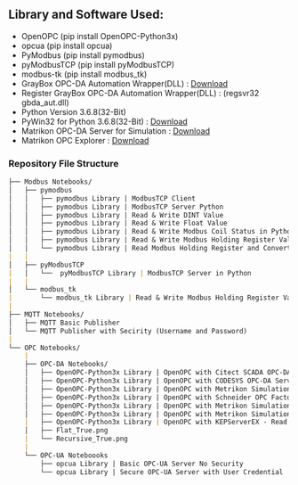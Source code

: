 ## Library and Software Used:

- OpenOPC (pip install OpenOPC-Python3x)
- opcua (pip install opcua)
- PyModbus (pip install pymodbus)
- pyModbusTCP (pip install pyModbusTCP)
- modbus-tk (pip install modbus_tk)
- GrayBox OPC-DA Automation Wrapper(DLL) : [Download](http://gestyy.com/etVI8J)
- Register GrayBox OPC-DA Automation Wrapper(DLL) : (regsvr32 gbda_aut.dll)
- Python Version 3.6.8(32-Bit)
- PyWin32 for Python 3.6.8(32-Bit) : [Download](http://gestyy.com/etVOqH)
- Matrikon OPC-DA Server for Simulation : [Download](http://gestyy.com/etVO0r)
- Matrikon OPC Explorer : [Download](http://gestyy.com/etVI9q)

### Repository File Structure
```markdown
├── Modbus Notebooks/
│   ├── pymodbus
│   │   ├── pymodbus Library | ModbusTCP Client
│   │   ├── pymodbus Library | ModbusTCP Server Python
│   │   ├── pymodbus Library | Read & Write DINT Value
│   │   ├── pymodbus Library | Read & Write Float Value
│   │   ├── pymodbus Library | Read & Write Modbus Coil Status in Python
│   │   ├── pymodbus Library | Read & Write Modbus Holding Register Values in Python
│   │   └── pymodbus Library | Read Modbus Holding Register and Convert it into Binary(Bits)
|   |
│   ├── pyModbusTCP
|   │   └──  pyModbusTCP Library | ModbusTCP Server in Python
|   |
│   └── modbus_tk
|       └── modbus_tk Library | Read & Write Modbus Holding Register Values in Python
|
├── MQTT Notebooks/
│   ├── MQTT Basic Publisher
│   └── MQTT Publisher with Secirity (Username and Password)
|
└── OPC Notebooks/
    |
    ├── OPC-DA Notebooks/
    │   ├── OpenOPC-Python3x Library | OpenOPC with Citect SCADA OPC-DA Server
    │   ├── OpenOPC-Python3x Library | OpenOPC with CODESYS OPC-DA Server (Schneider Machine Expert Basic)
    │   ├── OpenOPC-Python3x Library | OpenOPC with Metrikon Simulation Server
    │   ├── OpenOPC-Python3x Library | OpenOPC with Schneider OPC Factory Server
    │   ├── OpenOPC-Python3x Library | OpenOPC with Metrikon Simulation Server - Getting Tag Properties
    │   ├── OpenOPC-Python3x Library | OpenOPC with Metrikon Simulation Server - Flat and Recursive Option
    |   ├── OpenOPC-Python3x Library | OpenOPC with KEPServerEX - Read and Write Tags
    │   ├── Flat_True.png
    |   └── Recursive_True.png
    |
    └── OPC-UA Noteboooks
        ├── opcua Library | Basic OPC-UA Server No Security
        └── opcua Library | Secure OPC-UA Server with User Credential

```
